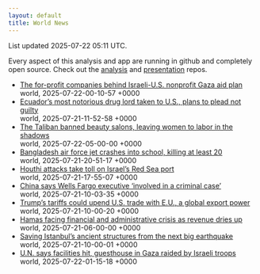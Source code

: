 ```yaml
---
layout: default
title: World News
---
```


<div markdown="0">
<div class="byline small text-muted">List updated <span class="datetime">2025-07-22 05:11 UTC</span>.</div>

<p>Every aspect of this analysis and app are running in github and completely open source. Check out the <a href="https://github.com/Castro-Media/Analysis">analysis</a> and <a href="https://github.com/Castro-Media/TopStoryReview.com">presentation</a> repos.</p>
<ul>
<li><a href='https://www.washingtonpost.com/world/2025/07/21/gaza-aid-ghf/'>The for-profit companies behind Israeli-U.S. nonprofit Gaza aid plan</a><div class='byline small text-muted'>world, <span class="datetime">2025-07-22-00-10-57 +0000</span></div></li>
<li><a href='https://www.washingtonpost.com/world/2025/07/21/fito-drugs-ecuador-los-choneros-extradition/'>Ecuador&#8217;s most notorious drug lord taken to U.S., plans to plead not guilty</a><div class='byline small text-muted'>world, <span class="datetime">2025-07-21-11-52-58 +0000</span></div></li>
<li><a href='https://www.washingtonpost.com/world/2025/07/22/afghanistan-women-taliban-jobs-economy/'>The Taliban banned beauty salons, leaving women to labor in the shadows</a><div class='byline small text-muted'>world, <span class="datetime">2025-07-22-05-00-00 +0000</span></div></li>
<li><a href='https://www.washingtonpost.com/world/2025/07/21/bangladesh-air-force-plane-crash/'>Bangladesh air force jet crashes into school, killing at least 20</a><div class='byline small text-muted'>world, <span class="datetime">2025-07-21-20-51-17 +0000</span></div></li>
<li><a href='https://www.washingtonpost.com/world/2025/07/21/port-eilat-israel-houthi-shutdown-shipping-trade/'>Houthi attacks take toll on Israel&#8217;s Red Sea port</a><div class='byline small text-muted'>world, <span class="datetime">2025-07-21-17-55-07 +0000</span></div></li>
<li><a href='https://www.washingtonpost.com/world/2025/07/21/china-wells-fargo-exit-ban/'>China says Wells Fargo executive &#8216;involved in a criminal case&#8217;</a><div class='byline small text-muted'>world, <span class="datetime">2025-07-21-10-03-35 +0000</span></div></li>
<li><a href='https://www.washingtonpost.com/world/2025/07/21/trumps-tariffs-could-upend-us-trade-with-eu-global-export-power/'>Trump&#8217;s tariffs could upend U.S. trade with E.U., a global export power</a><div class='byline small text-muted'>world, <span class="datetime">2025-07-21-10-00-20 +0000</span></div></li>
<li><a href='https://www.washingtonpost.com/world/2025/07/21/hamas-gaza-war-financial-crisis/'>Hamas facing financial and administrative crisis as revenue dries up</a><div class='byline small text-muted'>world, <span class="datetime">2025-07-21-06-00-00 +0000</span></div></li>
<li><a href='https://www.washingtonpost.com/world/interactive/2025/istanbul-earthquake-hagia-sophia-basilica-cistern/'>Saving Istanbul&#8217;s ancient structures from the next big earthquake</a><div class='byline small text-muted'>world, <span class="datetime">2025-07-21-10-00-01 +0000</span></div></li>
<li><a href='https://www.washingtonpost.com/world/2025/07/21/un-facilities-hit-in-gaza/'>U.N. says facilities hit, guesthouse in Gaza raided by Israeli troops</a><div class='byline small text-muted'>world, <span class="datetime">2025-07-22-01-15-18 +0000</span></div></li>
</ul>
</div>
